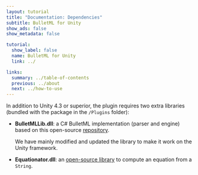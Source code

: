 ```yaml
---
layout: tutorial
title: "Documentation: Dependencies"
subtitle: BulletML for Unity
show_ads: false
show_metadata: false

tutorial:
  show_label: false
  name: BulletML for Unity
  link: ../

links:
  summary: ../table-of-contents
  previous: ../about
  next: ../how-to-use
---
```


In addition to Unity 4.3 or superior, the plugin requires two extra libraries (bundled with the package in the `/Plugins` folder):

* **BulletMLLib.dll**: a C# BulletML implementation (parser and engine) based on this open-source [repository](https://github.com/dmanning23/BulletMLLib/).

  We have mainly modified and updated the library to make it work on the Unity framework.

* **Equationator.dll**: an [open-source library](https://github.com/dmanning23/Equationator) to compute an equation from a `String`.
